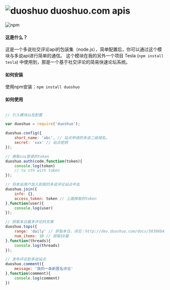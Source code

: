 ![duoshuo](http://ds.cdncache.org/avatar-50/205/32880.jpg) duoshuo.com apis
=========
![npm](https://badge.fury.io/js/duoshuo.png)

#### 这是什么？

这是一个多说社交评论api的包装集（node.js），简单配置后，你可以通过这个模块与多说api进行简单的通信。
这个模块在我的另外一个项目 Tesla (`npm install tesla`) 中使用到，那是一个基于社交评论的简易快速论坛系统。

#### 如何安装

使用npm安装：`npm install duoshuo`

#### 如何使用

````javascript

// 引入模块以及配置

var duoshuo = require('duoshuo');

duoshuo.config({
    short_name: 'abc', // 站点申请的多说二级域名。
    secret: 'xxx' // 站点密钥
});

// 换取sso登录的token
duoshuo.auth(code,function(token){
    console.log(token)
    // to sth with token    
});

// 将本站用户加入到我的多说评论站点中去
duoshuo.join({
    info: {},
    access_token: token // 上面换取的token
},function(user){
    console.log(user)
});

// 获取本日最多评论的文章
duoshuo.tops({
    range: 'daily' // 获取本日，详见：http://dev.duoshuo.com/docs/50398b4b8551ece011000023
    num_items: 10 // 获取10篇
},function(threads){
    console.log(threads)
});

// 发布评论到多说站点
duoshuo.comment({
    message: '我的一条新匿名评论'   
},function(comment){
    console.log(comment)
})

````